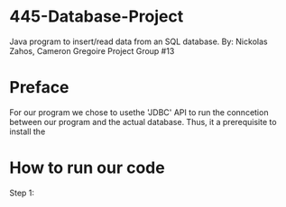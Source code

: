 # 445-Database-Project
Java program to insert/read data from an SQL database.
By: Nickolas Zahos, Cameron Gregoire
Project Group #13

# Preface
For our program we chose to usethe 'JDBC' API to run the conncetion between our program and the actual database.
Thus, it a prerequisite to install the 

# How to run our code
Step 1: 
